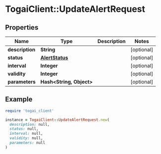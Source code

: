 # TogaiClient::UpdateAlertRequest

## Properties

| Name | Type | Description | Notes |
| ---- | ---- | ----------- | ----- |
| **description** | **String** |  | [optional] |
| **status** | [**AlertStatus**](AlertStatus.md) |  | [optional] |
| **interval** | **Integer** |  | [optional] |
| **validity** | **Integer** |  | [optional] |
| **parameters** | **Hash&lt;String, Object&gt;** |  | [optional] |

## Example

```ruby
require 'togai_client'

instance = TogaiClient::UpdateAlertRequest.new(
  description: null,
  status: null,
  interval: null,
  validity: null,
  parameters: null
)
```

